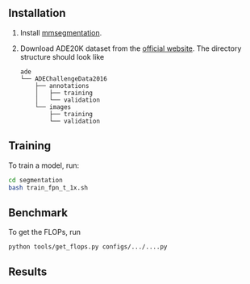 ## Installation

1. Install [mmsegmentation](https://github.com/open-mmlab/mmsegmentation).

2. Download ADE20K dataset from the [official website](https://groups.csail.mit.edu/vision/datasets/ADE20K/). The directory structure should look like

   ```
   ade
   └── ADEChallengeData2016
       ├── annotations
       │   ├── training
       │   └── validation
       └── images
           ├── training
           └── validation
   ```



## Training

To train a model, run:

```bash
cd segmentation
bash train_fpn_t_1x.sh
```


## Benchmark

To get the FLOPs, run

```bash
python tools/get_flops.py configs/.../....py
```



## Results


